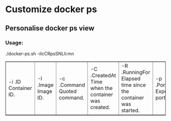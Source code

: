 # Customize docker ps
## Personalise docker ps view

### Usage:
./docker-ps.sh -iIcCRpsSNLli:mn<br>

<table border = "1">
<tr>
  <td>-i .ID           Container ID.</td>
  <td>-I .Image        Image ID.</td>
  <td>-c .Command      Quoted command.</td>
  <td>-C .CreatedAt    Time when the container was created.</td>
  <td>-R .RunningFor   Elapsed time since the container was started.</td>
  <td>-p .Ports        Exposed ports.</td>
  <td>-s .Status       Container status.</td>
  <td>-S .Size         Container disk size.</td>
  <td>-N .Names        Container names.</td>
  <td>-L .Labels       All labels assigned to the container.</td>
  <td>-l .Label        Value of a specific label for this container. For example '{{.Label com.docker.swarm.cpu}}'</td>
  <td>-m .Mounts       Names of the volumes mounted in this container.</td>
  <td>-n .Networks     Names of the networks attached to this container.</td>
</td>
<table>
